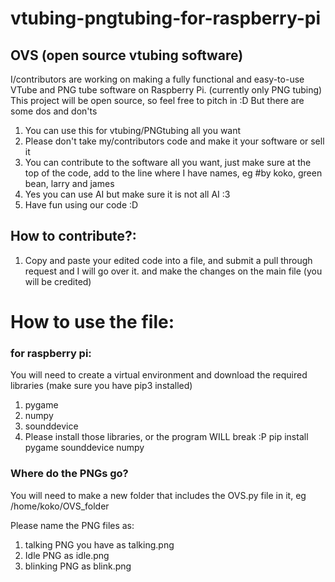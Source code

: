 #  vtubing-pngtubing-for-raspberry-pi
## OVS (open source vtubing software)
I/contributors are working on making a fully functional and easy-to-use VTube and PNG tube software on Raspberry Pi. (currently only PNG tubing) This project will be open source, so feel free to pitch in :D But there are some dos and don'ts                                                                             
1. You can use this for vtubing/PNGtubing all you want
2. Please don't take my/contributors  code and make it your software or sell it
3. You can contribute to the software all you want, just make sure at the top of the code, add to the line where I have names, eg #by koko, green bean, larry and james
4. Yes you can use AI but make sure it is not all AI :3
5. Have fun using our code :D

## How to contribute?:
1. Copy and paste your edited code into a file, and submit a pull through request and I will go over it. and make the changes on the main file (you will be credited)


# How to use the file:
### for raspberry pi:
You will need to create a virtual environment and download the required libraries (make sure you have pip3 installed)
1. pygame
2. numpy
3. sounddevice
4. Please install those libraries, or the program WILL break :P pip install pygame sounddevice numpy

### Where do the PNGs go?                                                
You will need to make a new folder that includes the OVS.py file in it, eg /home/koko/OVS_folder

Please name the PNG files as: 
1. talking PNG you have as talking.png
2. Idle PNG as idle.png
3. blinking PNG as blink.png
